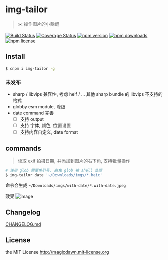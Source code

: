 # img-tailor

> ✂️ 操作图片的小裁缝

[![Build Status](https://img.shields.io/travis/magicdawn/img-tailor.svg?style=flat-square)](https://travis-ci.org/magicdawn/img-tailor)
[![Coverage Status](https://img.shields.io/codecov/c/github/magicdawn/img-tailor.svg?style=flat-square)](https://codecov.io/gh/magicdawn/img-tailor)
[![npm version](https://img.shields.io/npm/v/img-tailor.svg?style=flat-square)](https://www.npmjs.com/package/img-tailor)
[![npm downloads](https://img.shields.io/npm/dm/img-tailor.svg?style=flat-square)](https://www.npmjs.com/package/img-tailor)
[![npm license](https://img.shields.io/npm/l/img-tailor.svg?style=flat-square)](http://magicdawn.mit-license.org)

## Install

```sh
$ cnpm i img-tailor -g
```

### 未发布

- sharp / libvips 兼容性, 考虑 heif / ... 其他 sharp bundle 的 libvips 不支持的格式
- globby esm module, 降级
- date command 完善
  - [ ] 支持 output
  - [ ] 支持 字体, 颜色, 位置设置
  - [ ] 支持内容自定义, date format

## commands

> 读取 exif 拍摄日期, 并添加到图片的右下角, 支持批量操作

```sh
# 使用 glob 需要单引号, 避免 glob 被 shell 处理
$ img-tailor date '~/Downloads/imgs/*.heic'
```

命令会生成 `~/Downloads/imgs/with-date/*.with-date.jpeg`

效果
![image](https://user-images.githubusercontent.com/4067115/130257138-073c3bee-3824-41ed-bc30-c6dd86abce2b.png)

## Changelog

[CHANGELOG.md](CHANGELOG.md)

## License

the MIT License http://magicdawn.mit-license.org
